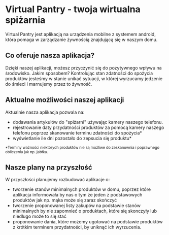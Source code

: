 # Virtual Pantry - twoja wirtualna spiżarnia
Virtual Pantry jest aplikacją na urządzenia mobilne z systemem android, która pomaga w zarządzanie żywnością znajdującą się w naszym domu.

## Co oferuje nasza aplikacja?
Dzięki naszej aplikacji, możesz przyczynić się do pozytywnego wpływu na środowisko. Jakim sposobem? Kontrolując stan zdatności do spożycia produktów jesteśmy w stanie unikać sytuacji, w której wyrzucamy jedzenie do śmieci i marnujemy przez to żywność.

## Aktualne możliwości naszej aplikacji
Aktualnie nasza aplikacja pozwala na:
- dodawania artykułów do "spiżarni" używając kamery naszego telefonu.
- rejestrowanie daty przydatności produktów za pomocą kamery naszego telefonu poprzez skanowanie terminu zdatności do spożycia*
- wyświetlanie ile dni pozostało do zepsucia się produktu*

<sub>*Terminy ważności niektórych produktów nie są możliwe do zeskanownia i poprawnego obliczenia jak np. jabłka.</sub>

## Nasze plany na przyszłość
W przyszłości planujemy rozbudować aplikacje o:
- tworzenie stanów minimalnych produktów w domu, poprzez które aplikacja informowała by nas o tym że jeden z podstawowych produktów jak np. mąka może się zaraz skończyć
- tworzenie proponowanej listy zakupów na podstawie stanów minimalnych by nie zapomnieć o produktach, które się skonczyły lub niedługo może to się stać
- proponowanie dania, które możemy ugotować na podstawie produktów z krótkim terminem przydatności, by uniknąć ich wyrzucenia.
